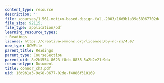 ```yaml
---
content_type: resource
description: ''
file: /courses/1-561-motion-based-design-fall-2003/16d9b1a39e58067702def4086f310169_connor_ch3.pdf
file_size: 921151
file_type: application/pdf
learning_resource_types:
- Readings
license: https://creativecommons.org/licenses/by-nc-sa/4.0/
ocw_type: OCWFile
parent_title: Readings
parent_type: CourseSection
parent_uid: 8e2b5554-8623-f8cb-8835-5a2b2e21c9da
resourcetype: Document
title: connor_ch3.pdf
uid: 16d9b1a3-9e58-0677-02de-f4086f310169
---
```

